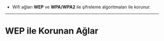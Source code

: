 - Wifi ağları **WEP** ve **WPA/WPA2** ile şifreleme algoritmaları ile korunur.
---
# WEP ile Korunan Ağlar

